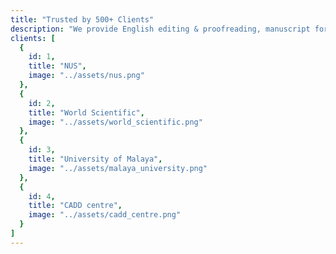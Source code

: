 ```yaml
---
title: "Trusted by 500+ Clients"
description: "We provide English editing & proofreading, manuscript formatting, plagiarism check, and publication support to authors, students, publishers, universities, startups and corporate. Here is a list of few selected customers."
clients: [
  {
    id: 1,
    title: "NUS",
    image: "../assets/nus.png"
  },
  {
    id: 2,
    title: "World Scientific",
    image: "../assets/world_scientific.png"
  },
  {
    id: 3,
    title: "University of Malaya",
    image: "../assets/malaya_university.png"
  },
  {
    id: 4,
    title: "CADD centre",
    image: "../assets/cadd_centre.png"
  }
]
---
```

